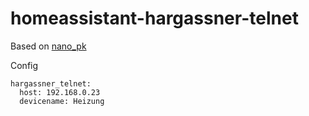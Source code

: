 # homeassistant-hargassner-telnet

Based on [nano_pk](https://github.com/TheRealKillaruna/nano_pk)

Config

```
hargassner_telnet:
  host: 192.168.0.23
  devicename: Heizung
```